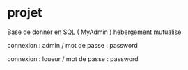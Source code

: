 # projet

Base de donner en SQL ( MyAdmin )  hebergement mutualise 


connexion : admin /  mot de passe  : password 
          
connexion : loueur / mot de passe  : password
